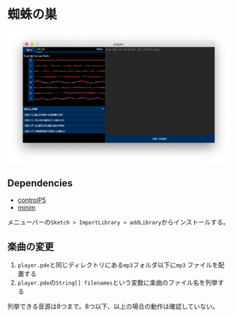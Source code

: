 # 蜘蛛の巣

![Thumbnail](asset/image.png)

## Dependencies
- [controlP5](http://www.sojamo.de/libraries/controlP5/)
- [minim](http://code.compartmental.net/minim/)

メニューバーの`Sketch > ImportLibrary > addLibrary`からインストールする。

## 楽曲の変更

1. `player.pde`と同じディレクトリにある`mp3`フォルダ以下に`mp3` ファイルを配置する
2. `player.pde`の`String[] filenames`という変数に楽曲のファイル名を列挙する

列挙できる音源は8つまで。8つ以下、以上の場合の動作は確認していない。